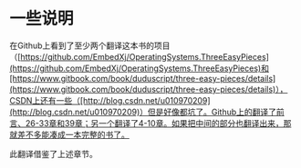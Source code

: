 # 一些说明

在Github上看到了至少两个翻译这本书的项目（[https://github.com/EmbedXj/OperatingSystems.ThreeEasyPieces](https://github.com/EmbedXj/OperatingSystems.ThreeEasyPieces)和[https://www.gitbook.com/book/duduscript/three-easy-pieces/details](https://www.gitbook.com/book/duduscript/three-easy-pieces/details)），CSDN上还有一些（[http://blog.csdn.net/u010970209](http://blog.csdn.net/u010970209)）但是好像都坑了。Github上的翻译了前言、26-33章和39章；另一个翻译了4-10章。如果把中间的部分也翻译出来，那就差不多能凑成一本完整的书了。

此翻译借鉴了上述章节。
